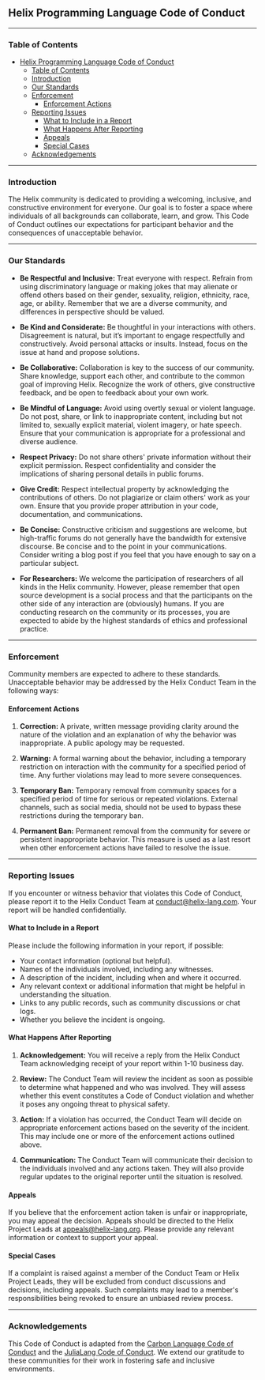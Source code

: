 ## Helix Programming Language Code of Conduct

---

### Table of Contents

- [Helix Programming Language Code of Conduct](#helix-programming-language-code-of-conduct)
  - [Table of Contents](#table-of-contents)
  - [Introduction](#introduction)
  - [Our Standards](#our-standards)
  - [Enforcement](#enforcement)
    - [Enforcement Actions](#enforcement-actions)
  - [Reporting Issues](#reporting-issues)
    - [What to Include in a Report](#what-to-include-in-a-report)
    - [What Happens After Reporting](#what-happens-after-reporting)
    - [Appeals](#appeals)
    - [Special Cases](#special-cases)
  - [Acknowledgements](#acknowledgements)

---

### Introduction

The Helix community is dedicated to providing a welcoming, inclusive, and constructive environment for everyone. Our goal is to foster a space where individuals of all backgrounds can collaborate, learn, and grow. This Code of Conduct outlines our expectations for participant behavior and the consequences of unacceptable behavior.

---

### Our Standards

- **Be Respectful and Inclusive:** Treat everyone with respect. Refrain from using discriminatory language or making jokes that may alienate or offend others based on their gender, sexuality, religion, ethnicity, race, age, or ability. Remember that we are a diverse community, and differences in perspective should be valued.

- **Be Kind and Considerate:** Be thoughtful in your interactions with others. Disagreement is natural, but it’s important to engage respectfully and constructively. Avoid personal attacks or insults. Instead, focus on the issue at hand and propose solutions.

- **Be Collaborative:** Collaboration is key to the success of our community. Share knowledge, support each other, and contribute to the common goal of improving Helix. Recognize the work of others, give constructive feedback, and be open to feedback about your own work.

- **Be Mindful of Language:** Avoid using overtly sexual or violent language. Do not post, share, or link to inappropriate content, including but not limited to, sexually explicit material, violent imagery, or hate speech. Ensure that your communication is appropriate for a professional and diverse audience.

- **Respect Privacy:** Do not share others' private information without their explicit permission. Respect confidentiality and consider the implications of sharing personal details in public forums.

- **Give Credit:** Respect intellectual property by acknowledging the contributions of others. Do not plagiarize or claim others' work as your own. Ensure that you provide proper attribution in your code, documentation, and communications.

- **Be Concise:** Constructive criticism and suggestions are welcome, but high-traffic forums do not generally have the bandwidth for extensive discourse. Be concise and to the point in your communications. Consider writing a blog post if you feel that you have enough to say on a particular subject.

- **For Researchers:** We welcome the participation of researchers of all kinds in the Helix community. However, please remember that open source development is a social process and that the participants on the other side of any interaction are (obviously) humans. If you are conducting research on the community or its processes, you are expected to abide by the highest standards of ethics and professional practice.

---

### Enforcement

Community members are expected to adhere to these standards. Unacceptable behavior may be addressed by the Helix Conduct Team in the following ways:

#### Enforcement Actions

1. **Correction:** A private, written message providing clarity around the nature of the violation and an explanation of why the behavior was inappropriate. A public apology may be requested.

2. **Warning:** A formal warning about the behavior, including a temporary restriction on interaction with the community for a specified period of time. Any further violations may lead to more severe consequences.

3. **Temporary Ban:** Temporary removal from community spaces for a specified period of time for serious or repeated violations. External channels, such as social media, should not be used to bypass these restrictions during the temporary ban.

4. **Permanent Ban:** Permanent removal from the community for severe or persistent inappropriate behavior. This measure is used as a last resort when other enforcement actions have failed to resolve the issue.

---

### Reporting Issues

If you encounter or witness behavior that violates this Code of Conduct, please report it to the Helix Conduct Team at [conduct@helix-lang.com](mailto:conduct@helix-lang.com). Your report will be handled confidentially. 

#### What to Include in a Report

Please include the following information in your report, if possible:

- Your contact information (optional but helpful).
- Names of the individuals involved, including any witnesses.
- A description of the incident, including when and where it occurred.
- Any relevant context or additional information that might be helpful in understanding the situation.
- Links to any public records, such as community discussions or chat logs.
- Whether you believe the incident is ongoing.

#### What Happens After Reporting

1. **Acknowledgement:** You will receive a reply from the Helix Conduct Team acknowledging receipt of your report within 1-10 business day.

2. **Review:** The Conduct Team will review the incident as soon as possible to determine what happened and who was involved. They will assess whether this event constitutes a Code of Conduct violation and whether it poses any ongoing threat to physical safety.

3. **Action:** If a violation has occurred, the Conduct Team will decide on appropriate enforcement actions based on the severity of the incident. This may include one or more of the enforcement actions outlined above.

4. **Communication:** The Conduct Team will communicate their decision to the individuals involved and any actions taken. They will also provide regular updates to the original reporter until the situation is resolved.

#### Appeals

If you believe that the enforcement action taken is unfair or inappropriate, you may appeal the decision. Appeals should be directed to the Helix Project Leads at [appeals@helix-lang.org](mailto:appeals@helix-lang.org). Please provide any relevant information or context to support your appeal.

#### Special Cases

If a complaint is raised against a member of the Conduct Team or Helix Project Leads, they will be excluded from conduct discussions and decisions, including appeals. Such complaints may lead to a member's responsibilities being revoked to ensure an unbiased review process.

---

### Acknowledgements

This Code of Conduct is adapted from the [Carbon Language Code of Conduct](https://github.com/carbon-language/carbon-lang/blob/trunk/docs/project/code_of_conduct.md) and the [JuliaLang Code of Conduct](https://julialang.org/community/standards/). We extend our gratitude to these communities for their work in fostering safe and inclusive environments.
